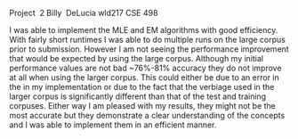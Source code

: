 Project​ ​ 2
Billy​ ​ DeLucia
wld217
CSE 498 

I was able to implement the MLE and EM algorithms with good efficiency. With fairly short runtimes I was able to do multiple runs on the large corpus prior to submission. However I am not seeing the performance improvement that would be expected by using the large corpus. Although my initial performance values are not bad ~76%-81% accuracy they do not improve at all when using the larger corpus. This could either be due to an error in the in my implementation or due to the fact that the verbiage used in the larger corpus is significantly different than that of the test and training corpuses. Either way I am pleased with my results, they might not be the most accurate but they demonstrate a clear understanding of the concepts and I was able to implement them in an efficient manner. 